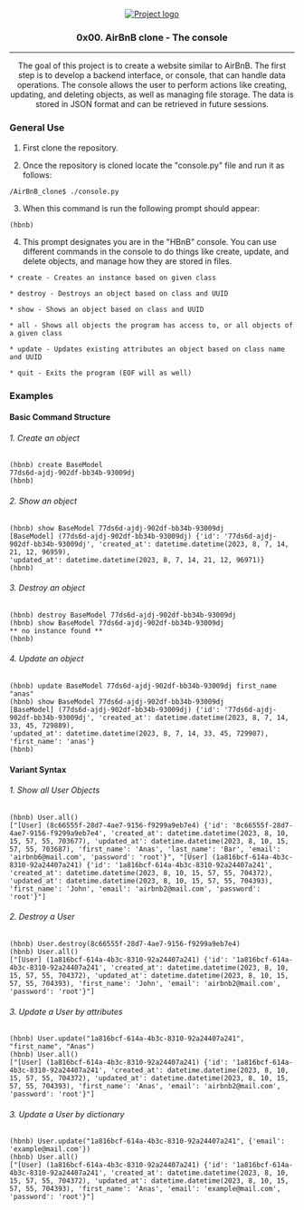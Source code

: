 <p align="center">
  <a href="" rel="noopener">
 <img src="https://camo.githubusercontent.com/59589bd21e8ec09ef94f2d9bb80d36d144bc487fe4737f8b213d005f3273921b/68747470733a2f2f696d6775722e636f6d2f4f696c457358562e706e67" alt="Project logo"></a>
</p>
<h3 align="center">0x00. AirBnB clone - The console</h3>

---

<p align="center"> The goal of this project is to create a website similar to AirBnB. The first step is to develop a backend interface, or console, that can handle data operations. The console allows the user to perform actions like creating, updating, and deleting objects, as well as managing file storage. The data is stored in JSON format and can be retrieved in future sessions.
    <br> 
</p>

### General Use

1. First clone the repository.

2. Once the repository is cloned locate the "console.py" file and run it as follows:

```
/AirBnB_clone$ ./console.py
```

3. When this command is run the following prompt should appear:

```
(hbnb)
```

4. This prompt designates you are in the "HBnB" console.
   You can use different commands in the console to do things like create, update, and delete objects, and manage how they are stored in files.

```
* create - Creates an instance based on given class

* destroy - Destroys an object based on class and UUID

* show - Shows an object based on class and UUID

* all - Shows all objects the program has access to, or all objects of a given class

* update - Updates existing attributes an object based on class name and UUID

* quit - Exits the program (EOF will as well)
```

### Examples

#### Basic Command Structure

###### 1. Create an object

```
(hbnb) create BaseModel
77ds6d-ajdj-902df-bb34b-93009dj
(hbnb)
```

###### 2. Show an object

```
(hbnb) show BaseModel 77ds6d-ajdj-902df-bb34b-93009dj
[BaseModel] (77ds6d-ajdj-902df-bb34b-93009dj) {'id': '77ds6d-ajdj-902df-bb34b-93009dj', 'created_at': datetime.datetime(2023, 8, 7, 14, 21, 12, 96959),
'updated_at': datetime.datetime(2023, 8, 7, 14, 21, 12, 96971)}
(hbnb)
```

###### 3. Destroy an object

```
(hbnb) destroy BaseModel 77ds6d-ajdj-902df-bb34b-93009dj
(hbnb) show BaseModel 77ds6d-ajdj-902df-bb34b-93009dj
** no instance found **
(hbnb)
```

###### 4. Update an object

```
(hbnb) update BaseModel 77ds6d-ajdj-902df-bb34b-93009dj first_name "anas"
(hbnb) show BaseModel 77ds6d-ajdj-902df-bb34b-93009dj
[BaseModel] (77ds6d-ajdj-902df-bb34b-93009dj) {'id': '77ds6d-ajdj-902df-bb34b-93009dj', 'created_at': datetime.datetime(2023, 8, 7, 14, 33, 45, 729889),
'updated_at': datetime.datetime(2023, 8, 7, 14, 33, 45, 729907), 'first_name': 'anas'}
(hbnb)
```

#### Variant Syntax

###### 1. Show all User Objects

```
(hbnb) User.all()
["[User] (8c66555f-28d7-4ae7-9156-f9299a9eb7e4) {'id': '8c66555f-28d7-4ae7-9156-f9299a9eb7e4', 'created_at': datetime.datetime(2023, 8, 10, 15, 57, 55, 703677), 'updated_at': datetime.datetime(2023, 8, 10, 15, 57, 55, 703687), 'first_name': 'Anas', 'last_name': 'Bar', 'email': 'airbnb6@mail.com', 'password': 'root'}", "[User] (1a816bcf-614a-4b3c-8310-92a24407a241) {'id': '1a816bcf-614a-4b3c-8310-92a24407a241', 'created_at': datetime.datetime(2023, 8, 10, 15, 57, 55, 704372), 'updated_at': datetime.datetime(2023, 8, 10, 15, 57, 55, 704393), 'first_name': 'John', 'email': 'airbnb2@mail.com', 'password': 'root'}"]
```

###### 2. Destroy a User

```
(hbnb) User.destroy(8c66555f-28d7-4ae7-9156-f9299a9eb7e4)
(hbnb) User.all()
["[User] (1a816bcf-614a-4b3c-8310-92a24407a241) {'id': '1a816bcf-614a-4b3c-8310-92a24407a241', 'created_at': datetime.datetime(2023, 8, 10, 15, 57, 55, 704372), 'updated_at': datetime.datetime(2023, 8, 10, 15, 57, 55, 704393), 'first_name': 'John', 'email': 'airbnb2@mail.com', 'password': 'root'}"]
```

###### 3. Update a User by attributes

```
(hbnb) User.update("1a816bcf-614a-4b3c-8310-92a24407a241", "first_name", "Anas")
(hbnb) User.all()
["[User] (1a816bcf-614a-4b3c-8310-92a24407a241) {'id': '1a816bcf-614a-4b3c-8310-92a24407a241', 'created_at': datetime.datetime(2023, 8, 10, 15, 57, 55, 704372), 'updated_at': datetime.datetime(2023, 8, 10, 15, 57, 55, 704393), 'first_name': 'Anas', 'email': 'airbnb2@mail.com', 'password': 'root'}"]
```

###### 3. Update a User by dictionary

```
(hbnb) User.update("1a816bcf-614a-4b3c-8310-92a24407a241", {'email': 'example@mail.com'})
(hbnb) User.all()
["[User] (1a816bcf-614a-4b3c-8310-92a24407a241) {'id': '1a816bcf-614a-4b3c-8310-92a24407a241', 'created_at': datetime.datetime(2023, 8, 10, 15, 57, 55, 704372), 'updated_at': datetime.datetime(2023, 8, 10, 15, 57, 55, 704393), 'first_name': 'Anas', 'email': 'example@mail.com', 'password': 'root'}"]
```
